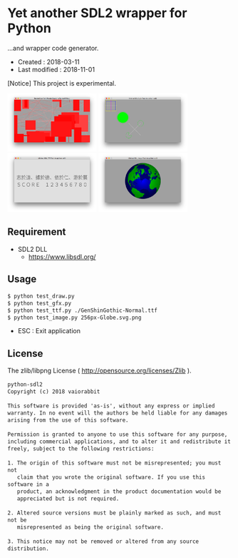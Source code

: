 <!-- -*- mode:markdown; coding:utf-8; -*- -->

# Yet another SDL2 wrapper for Python #

...and wrapper code generator.

*   Created : 2018-03-11
*   Last modified : 2018-11-01

[Notice] This project is experimental.

<img src="https://raw.githubusercontent.com/vaiorabbit/python-sdl2/master/doc/test_draw_py.png" width="200"> <img src="https://raw.githubusercontent.com/vaiorabbit/python-sdl2/master/doc/test_gfx_py.png" width="200"> <img src="https://raw.githubusercontent.com/vaiorabbit/python-sdl2/master/doc/test_ttf_py.png" width="200"> <img src="https://raw.githubusercontent.com/vaiorabbit/python-sdl2/master/doc/test_image_py.png" width="200">

## Requirement ##

*   SDL2 DLL
    *   https://www.libsdl.org/

## Usage ##

    $ python test_draw.py
    $ python test_gfx.py
    $ python test_ttf.py ./GenShinGothic-Normal.ttf
    $ python test_image.py 256px-Globe.svg.png

*   ESC : Exit application

## License ##

The zlib/libpng License ( http://opensource.org/licenses/Zlib ).

    python-sdl2
    Copyright (c) 2018 vaiorabbit

    This software is provided 'as-is', without any express or implied
    warranty. In no event will the authors be held liable for any damages
    arising from the use of this software.

    Permission is granted to anyone to use this software for any purpose,
    including commercial applications, and to alter it and redistribute it
    freely, subject to the following restrictions:

    1. The origin of this software must not be misrepresented; you must not
       claim that you wrote the original software. If you use this software in a
       product, an acknowledgment in the product documentation would be
       appreciated but is not required.

    2. Altered source versions must be plainly marked as such, and must not be
       misrepresented as being the original software.

    3. This notice may not be removed or altered from any source distribution.


